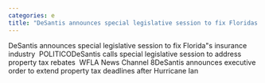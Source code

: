 ```yaml
---
categories: e
title: "DeSantis announces special legislative session to fix Floridas insurance industry  POLITICO"
---
```

DeSantis announces special legislative session to fix Florida"s insurance industry&nbsp;&nbsp;POLITICODeSantis calls special legislative session to address property tax rebates&nbsp;&nbsp;WFLA News Channel 8DeSantis announces executive order to extend property tax deadlines after Hurricane Ian&nbsp;